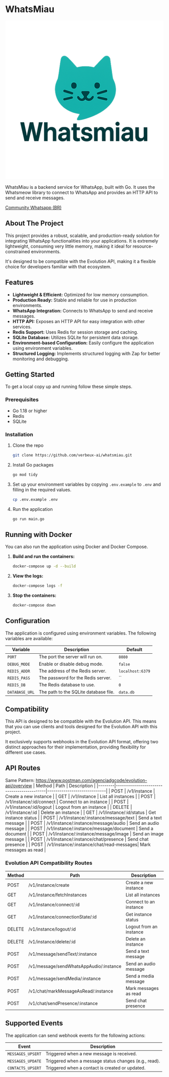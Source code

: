 # WhatsMiau

![logo-whatsmiau](logo.png)

WhatsMiau is a backend service for WhatsApp, built with Go. It uses the Whatsmeow library to connect to WhatsApp and provides an HTTP API to send and receive messages.

[Community Whatsapp (BR)](https://chat.whatsapp.com/FXMrTY552nOBFXU71Be8Zh)
## About The Project

This project provides a robust, scalable, and production-ready solution for integrating WhatsApp functionalities into your applications. It is extremely lightweight, consuming very little memory, making it ideal for resource-constrained environments.

It's designed to be compatible with the Evolution API, making it a flexible choice for developers familiar with that ecosystem.

## Features

- **Lightweight & Efficient:** Optimized for low memory consumption.
- **Production Ready:** Stable and reliable for use in production environments.
- **WhatsApp Integration:** Connects to WhatsApp to send and receive messages.
- **HTTP API:** Exposes an HTTP API for easy integration with other services.
- **Redis Support:** Uses Redis for session storage and caching.
- **SQLite Database:** Utilizes SQLite for persistent data storage.
- **Environment-based Configuration:** Easily configure the application using environment variables.
- **Structured Logging:** Implements structured logging with Zap for better monitoring and debugging.

## Getting Started

To get a local copy up and running follow these simple steps.

### Prerequisites

- Go 1.18 or higher
- Redis
- SQLite

### Installation

1. Clone the repo
   ```sh
   git clone https://github.com/verbeux-ai/whatsmiau.git
   ```
2. Install Go packages
   ```sh
   go mod tidy
   ```
3. Set up your environment variables by copying `.env.example` to `.env` and filling in the required values.
   ```sh
   cp .env.example .env
   ```
4. Run the application
   ```sh
   go run main.go
   ```

## Running with Docker

You can also run the application using Docker and Docker Compose.

1.  **Build and run the containers:**
    ```sh
    docker-compose up -d --build
    ```
2.  **View the logs:**
    ```sh
    docker-compose logs -f
    ```
3.  **Stop the containers:**
    ```sh
    docker-compose down
    ```

## Configuration

The application is configured using environment variables. The following variables are available:

| Variable      | Description                               | Default     |
|---------------|-------------------------------------------|-------------|
| `PORT`        | The port the server will run on.          | `8080`      |
| `DEBUG_MODE`  | Enable or disable debug mode.             | `false`     |
| `REDIS_ADDR`  | The address of the Redis server.          | `localhost:6379` |
| `REDIS_PASS`  | The password for the Redis server.        | ``          |
| `REDIS_DB`    | The Redis database to use.                | `0`         |
| `DATABASE_URL`| The path to the SQLite database file.     | `data.db`   |


## Compatibility

This API is designed to be compatible with the Evolution API. This means that you can use clients and tools designed for the Evolution API with this project.

It exclusively supports webhooks in the Evolution API format, offering two distinct approaches for their implementation, providing flexibility for different use cases.

## API Routes
Same Pattern: https://www.postman.com/agenciadgcode/evolution-api/overview
| Method | Path                                      | Description                 |
|--------|-------------------------------------------|-----------------------------|
| POST   | /v1/instance                            | Create a new instance       |
| GET    | /v1/instance                            | List all instances          |
| POST   | /v1/instance/:id/connect                | Connect to an instance      |
| POST   | /v1/instance/:id/logout                 | Logout from an instance     |
| DELETE | /v1/instance/:id                        | Delete an instance          |
| GET    | /v1/instance/:id/status                 | Get instance status         |
| POST   | /v1/instance/:instance/message/text     | Send a text message         |
| POST   | /v1/instance/:instance/message/audio    | Send an audio message       |
| POST   | /v1/instance/:instance/message/document | Send a document             |
| POST   | /v1/instance/:instance/message/image    | Send an image message       |
| POST   | /v1/instance/:instance/chat/presence    | Send chat presence          |
| POST   | /v1/instance/:instance/chat/read-messages| Mark messages as read       |

### Evolution API Compatibility Routes

| Method | Path                               | Description                 |
|--------|------------------------------------|-----------------------------|
| POST   | /v1/instance/create                | Create a new instance       |
| GET    | /v1/instance/fetchInstances        | List all instances          |
| GET    | /v1/instance/connect/:id           | Connect to an instance      |
| GET    | /v1/instance/connectionState/:id   | Get instance status         |
| DELETE | /v1/instance/logout/:id            | Logout from an instance     |
| DELETE | /v1/instance/delete/:id            | Delete an instance          |
| POST   | /v1/message/sendText/:instance     | Send a text message         |
| POST   | /v1/message/sendWhatsAppAudio/:instance | Send an audio message       |
| POST   | /v1/message/sendMedia/:instance    | Send a media message        |
| POST   | /v1/chat/markMessageAsRead/:instance | Mark messages as read       |
| POST   | /v1/chat/sendPresence/:instance    | Send chat presence          |

## Supported Events

The application can send webhook events for the following actions:

| Event             | Description                                         |
|-------------------|-----------------------------------------------------|
| `MESSAGES_UPSERT` | Triggered when a new message is received.           |
| `MESSAGES_UPDATE` | Triggered when a message status changes (e.g., read). |
| `CONTACTS_UPSERT` | Triggered when a contact is created or updated.     |